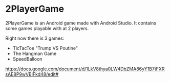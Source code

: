 # 2PlayerGame

<p>2PlayerGame is an Android game made with Android Studio. It contains some games playable with at 2 players.</p>
<p>Right now there is 3 games:</p>

* TicTacToe "Trump VS Poutine"
* The Hangman Game
* SpeedBalloon

https://docs.google.com/document/d/1LkV8thya0LW4DbZMA86yY1B7tFXRsAE8P9wVBlFkd48/edit#
